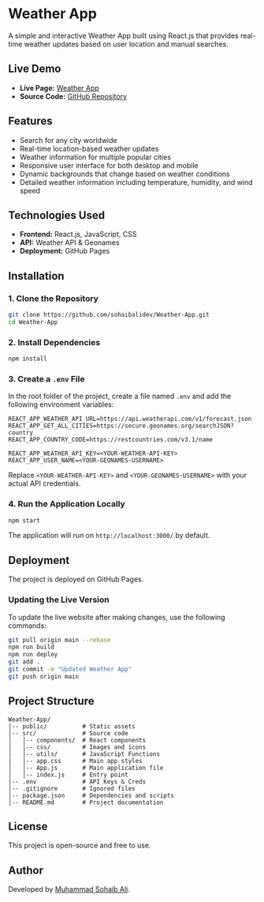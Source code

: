 # Weather App

A simple and interactive Weather App built using React.js that provides real-time weather updates based on user location and manual searches.

## Live Demo

- **Live Page:** [Weather App](https://sohaibalidev.github.io/Weather-App/)
- **Source Code:** [GitHub Repository](https://github.com/sohaibalidev/Weather-App)

## Features

- Search for any city worldwide
- Real-time location-based weather updates
- Weather information for multiple popular cities
- Responsive user interface for both desktop and mobile
- Dynamic backgrounds that change based on weather conditions
- Detailed weather information including temperature, humidity, and wind speed

## Technologies Used

- **Frontend:** React.js, JavaScript, CSS
- **API:** Weather API & Geonames
- **Deployment:** GitHub Pages

## Installation

### 1. Clone the Repository

```sh
git clone https://github.com/sohaibalidev/Weather-App.git
cd Weather-App
```

### 2. Install Dependencies

```sh
npm install
```

### 3. Create a `.env` File

In the root folder of the project, create a file named `.env` and add the following environment variables:

```
REACT_APP_WEATHER_API_URL=https://api.weatherapi.com/v1/forecast.json
REACT_APP_GET_ALL_CITIES=https://secure.geonames.org/searchJSON?country
REACT_APP_COUNTRY_CODE=https://restcountries.com/v3.1/name

REACT_APP_WEATHER_API_KEY=<YOUR-WEATHER-API-KEY>
REACT_APP_USER_NAME=<YOUR-GEONAMES-USERNAME>
```

Replace `<YOUR-WEATHER-API-KEY>` and `<YOUR-GEONAMES-USERNAME>` with your actual API credentials.

### 4. Run the Application Locally

```sh
npm start
```

The application will run on `http://localhost:3000/` by default.

## Deployment

The project is deployed on GitHub Pages.

### Updating the Live Version

To update the live website after making changes, use the following commands:

```sh
git pull origin main --rebase
npm run build
npm run deploy
git add .
git commit -m "Updated Weather App"
git push origin main
```

## Project Structure

```
Weather-App/
│-- public/          # Static assets
│-- src/             # Source code
│   │-- components/  # React components
|   │-- css/         # Images and icons
│   │-- utils/       # JavaScript Functions
|   |-- app.css      # Main app styles
│   │-- App.js       # Main application file
│   │-- index.js     # Entry point
|-- .env             # API Keys & Creds
│-- .gitignore       # Ignored files
│-- package.json     # Dependencies and scripts
│-- README.md        # Project documentation
```

## License

This project is open-source and free to use.

## Author

Developed by [Muhammad Sohaib Ali](https://github.com/sohaibalidev).

